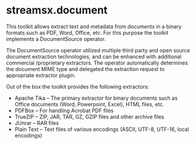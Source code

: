 streamsx.document
=================

This toolkit allows extract text and metadata from documents in a binary formats
such as PDF, Word, Office, etc. For this purpose the toolkit implements a DocumentSource operator.

The DocumentSource operator utilized multiple third party and open source document extraction technologies, 
and can be enhanced with additional commercial /proprietary extractors. The operator automatically determines 
the document MIME type and delegated the extraction request to appropriate extractor plugin.

Out of the box the toolkit provides the following extractors:
 *  Apache Tika – The primary extractor for binary documents such as Office documents (Word, Powerpoint, Excel), HTML files, etc.
 *  PDFBox – For handling Acrobat PDF files
 *  TrueZIP – ZIP, JAR, TAR, GZ, GZIP files and other archive files
 *  JUnrar – RAR files
 *  Plain Text – Text files of various encodings (ASCII, UTF-8, UTF-16, local encodings)

